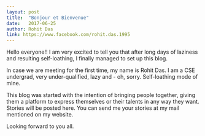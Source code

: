 ```yaml
---
layout: post
title:  "Bonjour et Bienvenue"
date:   2017-06-25
author: Rohit Das
link: https://www.facebook.com/rohit.das.1995
---
```


<p class="intro"><span class="dropcap">H</span>ello everyone!! I am very excited to tell you that after long days of laziness and resulting self-loathing, I finally managed to set up this blog.</p>

In case we are meeting for the first time, my name is Rohit Das. I am a CSE undergrad, very under-qualified, lazy and - oh, sorry. Self-loathing mode of mine.

This blog was started with the intention of bringing people together, giving them a platform to express themselves or their talents in any way they want. Stories will be posted here. You can send me your stories at my mail mentioned on my website.

Looking forward to you all.
